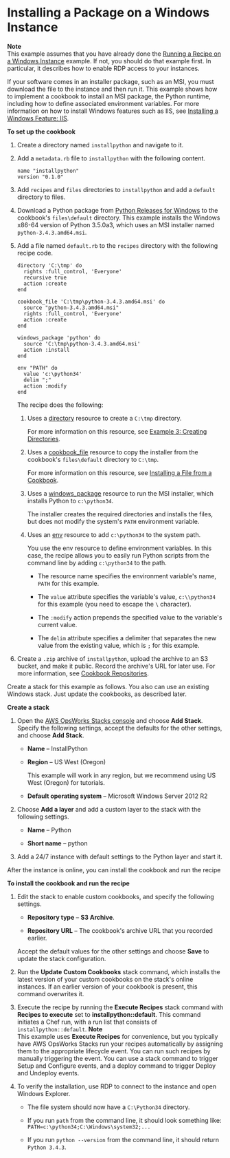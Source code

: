 # Installing a Package on a Windows Instance<a name="cookbooks-101-opsworks-install-software-package"></a>

**Note**  
This example assumes that you have already done the [Running a Recipe on a Windows Instance](cookbooks-101-opsworks-opsworks-windows.md) example\. If not, you should do that example first\. In particular, it describes how to enable RDP access to your instances\.

If your software comes in an installer package, such as an MSI, you must download the file to the instance and then run it\. This example shows how to implement a cookbook to install an MSI package, the Python runtime, including how to define associated environment variables\. For more information on how to install Windows features such as IIS, see [Installing a Windows Feature: IIS](cookbooks-101-opsworks-install-software-feature.md)\.

**To set up the cookbook**

1. Create a directory named `installpython` and navigate to it\.

1. Add a `metadata.rb` file to `installpython` with the following content\.

   ```
   name "installpython"
   version "0.1.0"
   ```

1. Add `recipes` and `files` directories to `installpython` and add a `default` directory to files\.

1. Download a Python package from [Python Releases for Windows](https://www.python.org/downloads/windows/) to the cookbook's `files\default` directory\. This example installs the Windows x86\-64 version of Python 3\.5\.0a3, which uses an MSI installer named `python-3.4.3.amd64.msi`\.

1. Add a file named `default.rb` to the `recipes` directory with the following recipe code\.

   ```
   directory 'C:\tmp' do
     rights :full_control, 'Everyone'
     recursive true
     action :create
   end
   
   cookbook_file 'C:\tmp\python-3.4.3.amd64.msi' do
     source "python-3.4.3.amd64.msi"
     rights :full_control, 'Everyone'
     action :create
   end
   
   windows_package 'python' do
     source 'C:\tmp\python-3.4.3.amd64.msi'
     action :install
   end
   
   env "PATH" do
     value 'c:\python34'
     delim ";"
     action :modify
   end
   ```

   The recipe does the following:

   1. Uses a [directory](https://docs.chef.io/chef/resources.html#directory) resource to create a `C:\tmp` directory\.

      For more information on this resource, see [Example 3: Creating Directories](cookbooks-101-basics-directories.md)\.

   1. Uses a [cookbook\_file](https://docs.chef.io/chef/resources.html#cookbook-file) resource to copy the installer from the cookbook's `files\default` directory to `C:\tmp`\.

      For more information on this resource, see [Installing a File from a Cookbook](cookbooks-101-basics-files.md#cookbooks-101-basics-files-cookbook_file)\.

   1. Uses a [windows\_package](https://docs.chef.io/chef/resources.html#windows-package) resource to run the MSI installer, which installs Python to `c:\python34`\.

      The installer creates the required directories and installs the files, but does not modify the system's `PATH` environment variable\.

   1. Uses an [env](https://docs.chef.io/chef/resources.html#env) resource to add `c:\python34` to the system path\.

      You use the env resource to define environment variables\. In this case, the recipe allows you to easily run Python scripts from the command line by adding `c:\python34` to the path\.

      + The resource name specifies the environment variable's name, `PATH` for this example\.

      + The `value` attribute specifies the variable's value, `c:\\python34` for this example \(you need to escape the `\` character\)\.

      + The `:modify` action prepends the specified value to the variable's current value\.

      + The `delim` attribute specifies a delimiter that separates the new value from the existing value, which is `;` for this example\.

1. Create a `.zip` archive of `installpython`, upload the archive to an S3 bucket, and make it public\. Record the archive's URL for later use\. For more information, see [Cookbook Repositories](workingcookbook-installingcustom-repo.md)\.

Create a stack for this example as follows\. You also can use an existing Windows stack\. Just update the cookbooks, as described later\.

**Create a stack**

1. Open the [AWS OpsWorks Stacks console](https://console.aws.amazon.com/opsworks/) and choose **Add Stack**\. Specify the following settings, accept the defaults for the other settings, and choose **Add Stack**\.

   + **Name** – InstallPython

   + **Region** – US West \(Oregon\)

     This example will work in any region, but we recommend using US West \(Oregon\) for tutorials\.

   + **Default operating system** – Microsoft Windows Server 2012 R2

1. Choose **Add a layer** and add a custom layer to the stack with the following settings\.

   + **Name** – Python

   + **Short name** – python

1. Add a 24/7 instance with default settings to the Python layer and start it\.

After the instance is online, you can install the cookbook and run the recipe

**To install the cookbook and run the recipe**

1. Edit the stack to enable custom cookbooks, and specify the following settings\.

   + **Repository type** – **S3 Archive**\.

   + **Repository URL** – The cookbook's archive URL that you recorded earlier\.

   Accept the default values for the other settings and choose **Save** to update the stack configuration\.

1. Run the **Update Custom Cookbooks** stack command, which installs the latest version of your custom cookbooks on the stack's online instances\. If an earlier version of your cookbook is present, this command overwrites it\.

1. Execute the recipe by running the **Execute Recipes** stack command with **Recipes to execute** set to **installpython::default**\. This command initiates a Chef run, with a run list that consists of `installpython::default`\.
**Note**  
This example uses **Execute Recipes** for convenience, but you typically have AWS OpsWorks Stacks run your recipes automatically  by assigning them to the appropriate lifecycle event\. You can run such recipes by manually triggering the event\. You can use a stack command to trigger Setup and Configure events, and a deploy command to trigger Deploy and Undeploy events\.

1. To verify the installation, use RDP to connect to the instance and open Windows Explorer\. 

   + The file system should now have a `C:\Python34` directory\.

   + If you run `path` from the command line, it should look something like: `PATH=c:\python34;C:\Windows\system32;...`

   + If you run `python --version` from the command line, it should return `Python 3.4.3`\.